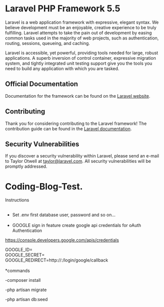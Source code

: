 # Laravel PHP Framework 5.5

Laravel is a web application framework with expressive, elegant syntax. We believe development must be an enjoyable, creative experience to be truly fulfilling. Laravel attempts to take the pain out of development by easing common tasks used in the majority of web projects, such as authentication, routing, sessions, queueing, and caching.

Laravel is accessible, yet powerful, providing tools needed for large, robust applications. A superb inversion of control container, expressive migration system, and tightly integrated unit testing support give you the tools you need to build any application with which you are tasked.

## Official Documentation

Documentation for the framework can be found on the [Laravel website](http://laravel.com/docs).

## Contributing

Thank you for considering contributing to the Laravel framework! The contribution guide can be found in the [Laravel documentation](http://laravel.com/docs/contributions).

## Security Vulnerabilities

If you discover a security vulnerability within Laravel, please send an e-mail to Taylor Otwell at taylor@laravel.com. All security vulnerabilities will be promptly addressed.


# Coding-Blog-Test.

Instructions
</br></br>
* Set .env first database user, password and so on...
</br></br>
* GOOGLE sign in feature
create google api credentials for oAuth Authentication

https://console.developers.google.com/apis/credentials

GOOGLE_ID=
</br>
GOOGLE_SECRET=
</br>
GOOGLE_REDIRECT=http://<domain>:<port>/login/google/callback
</br></br>
*commands

-composer install

-php artisan migrate

-php artisan db:seed
